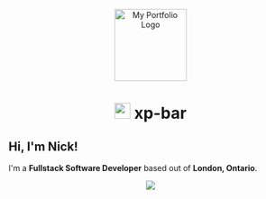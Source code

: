 <p align="center">
<img src="https://nicholasireland.ca/images/logo.svg" alt="My Portfolio Logo" width="128" height="128"/>
</p>
<h1 align="center"><img src="https://skillicons.dev/icons?i=github" width="28" height="28"/> xp-bar</h1>

<h2>Hi, I'm Nick!</h2>

I'm a **Fullstack Software Developer** based out of __London, Ontario__.

<p align="center">
    <img src="https://skillicons.dev/icons?i=php,laravel,js,ts,vue,html,css,sass,bootstrap,mysql,nginx,lua,swift,git,neovim,pnpm,aws,vite,zsh&perline=5">
</p>
